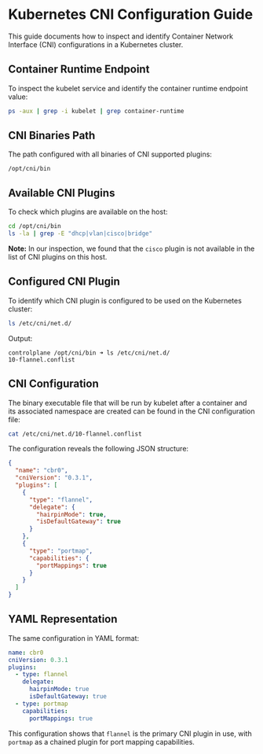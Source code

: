 # Kubernetes CNI Configuration Guide

This guide documents how to inspect and identify Container Network Interface (CNI) configurations in a Kubernetes cluster.

## Container Runtime Endpoint

To inspect the kubelet service and identify the container runtime endpoint value:

```bash
ps -aux | grep -i kubelet | grep container-runtime
```

## CNI Binaries Path

The path configured with all binaries of CNI supported plugins:

```
/opt/cni/bin
```

## Available CNI Plugins

To check which plugins are available on the host:

```bash
cd /opt/cni/bin
ls -la | grep -E "dhcp|vlan|cisco|bridge"
```

**Note:** In our inspection, we found that the `cisco` plugin is not available in the list of CNI plugins on this host.

## Configured CNI Plugin

To identify which CNI plugin is configured to be used on the Kubernetes cluster:

```bash
ls /etc/cni/net.d/
```

Output:

```
controlplane /opt/cni/bin ➜ ls /etc/cni/net.d/
10-flannel.conflist
```

## CNI Configuration

The binary executable file that will be run by kubelet after a container and its associated namespace are created can be found in the CNI configuration file:

```bash
cat /etc/cni/net.d/10-flannel.conflist
```

The configuration reveals the following JSON structure:

```json
{
  "name": "cbr0",
  "cniVersion": "0.3.1",
  "plugins": [
    {
      "type": "flannel",
      "delegate": {
        "hairpinMode": true,
        "isDefaultGateway": true
      }
    },
    {
      "type": "portmap",
      "capabilities": {
        "portMappings": true
      }
    }
  ]
}
```

## YAML Representation

The same configuration in YAML format:

```yaml
name: cbr0
cniVersion: 0.3.1
plugins:
  - type: flannel
    delegate:
      hairpinMode: true
      isDefaultGateway: true
  - type: portmap
    capabilities:
      portMappings: true
```

This configuration shows that `flannel` is the primary CNI plugin in use, with `portmap` as a chained plugin for port mapping capabilities.
